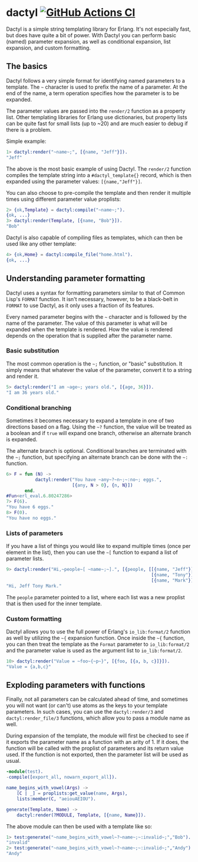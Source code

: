 # dactyl [![GitHub Actions CI][ci-img]][ci]

[ci]: https://github.com/miniclip/dactyl
[ci-img]: https://github.com/miniclip/dactyl/workflows/build/badge.svg

Dactyl is a simple string templating library for Erlang. It's not especially
fast, but does have quite a bit of power. With Dactyl you can perform basic
(named) parameter expansion, as well as conditional expansion, list expansion,
and custom formatting.

## The basics

Dactyl follows a very simple format for identifying named parameters to a
template. The `~` character is used to prefix the name of a parameter. At the
end of the name, a term operation specifies how the parameter is to be
expanded.

The parameter values are passed into the `render/2` function as a property
list. Other templating libraries for Erlang use dictionaries, but property
lists can be quite fast for small lists (up to ~20) and are much easier to
debug if there is a problem.

Simple example:

```erlang
1> dactyl:render("~name~;", [{name, "Jeff"}]).
"Jeff"
```

The above is the most basic example of using Dactyl. The `render/2` function
compiles the template string into a `#dactyl_template{}` record, which is then
expanded using the parameter values: `[{name,"Jeff"}]`.

You can also choose to pre-compile the template and then render it multiple
times using different parameter value proplists:

```erlang
2> {ok,Template} = dactyl:compile("~name~;").
{ok, ...}
3> dactyl:render(Template, [{name, "Bob"}]).
"Bob"
```

Dactyl is also capable of compiling files as templates, which can then be used
like any other template:

```erlang
4> {ok,Home} = dactyl:compile_file("home.html").
{ok, ...}
```

## Understanding parameter formatting

Dactyl uses a syntax for formatting parameters similar to that of Common Lisp's
`FORMAT` function. It isn't necessary, however, to be a black-belt in `FORMAT`
to use Dactyl, as it only uses a fraction of its features.

Every named parameter begins with the `~` character and is followed by the name
of the parameter. The value of this parameter is what will be expanded when the
template is rendered. How the value is rendered depends on the operation that
is supplied after the parameter name.

### Basic substitution

The most common operation is the `~;` function, or "basic" substitution. It
simply means that whatever the value of the parameter, convert it to a string
and render it.

```erlang
5> dactyl:render("I am ~age~; years old.", [{age, 36}]).
"I am 36 years old."
```

### Conditional branching

Sometimes it becomes necessary to expand a template in one of two directions
based on a flag. Using the `~?` function, the value will be treated as a
boolean and if `true` will expand one branch, otherwise an alternate branch is
expanded.

The alternate branch is optional. Conditional branches are terminated with the
`~;` function, but specifying an alternate branch can be done with the `~:`
function.

```erlang
6> F = fun (N) ->
           dactyl:render("You have ~any~?~n~;~:no~; eggs.",
                         [{any, N > 0}, {n, N}])
       end.
#Fun<erl_eval.6.80247286>
7> F(6).
"You have 6 eggs."
8> F(0).
"You have no eggs."
```

### Lists of parameters

If you have a list of things you would like to expand multiple times (once per
element in the list), then you can use the `~[` function to expand a list of
parameter lists.

```erlang
9> dactyl:render("Hi,~people~[ ~name~;~].", [{people, [[{name, "Jeff"}],
                                                       [{name, "Tony"}],
                                                       [{name, "Mark"}]]}]).
"Hi, Jeff Tony Mark."
```

The `people` parameter pointed to a list, where each list was a new proplist
that is then used for the inner template.

### Custom formatting

Dactyl allows you to use the full power of Erlang's `io_lib:format/2` function
as well by utilizing the `~{` expansion function. Once inside the `~{`
function, you can then treat the template as the `Format` parameter to
`io_lib:format/2` and the parameter value is used as the argument list to
`io_lib:format/2`.

```erlang
10> dactyl:render("Value = ~foo~{~p~}", [{foo, [{a, b, c}]}]).
"Value = {a,b,c}"
```

## Exploding parameters with functions

Finally, not all parameters can be calculated ahead of time, and sometimes you
will not want (or can't) use atoms as the keys to your template parameters. In
such cases, you can use the `dactyl:render/3` and `dactyl:render_file/3`
functions, which allow you to pass a module name as well.

During expansion of the template, the module will first be checked to see if it
exports the parameter name as a function with an arity of 1. If it does, the
function will be called with the proplist of parameters and its return value
used. If the function is not exported, then the parameter list will be used as
usual.

```erlang
-module(test).
-compile([export_all, nowarn_export_all]).

name_begins_with_vowel(Args) ->
    [C | _] = proplists:get_value(name, Args),
    lists:member(C, "aeiouAEIOU").

generate(Template, Name) ->
    dactyl:render(?MODULE, Template, [{name, Name}]).
```

The above module can then be used with a template like so:

```erlang
1> test:generate("~name_begins_with_vowel~?~name~;~:invalid~;","Bob").
"invalid"
2> test:generate("~name_begins_with_vowel~?~name~;~:invalid~;","Andy").
"Andy"
```
